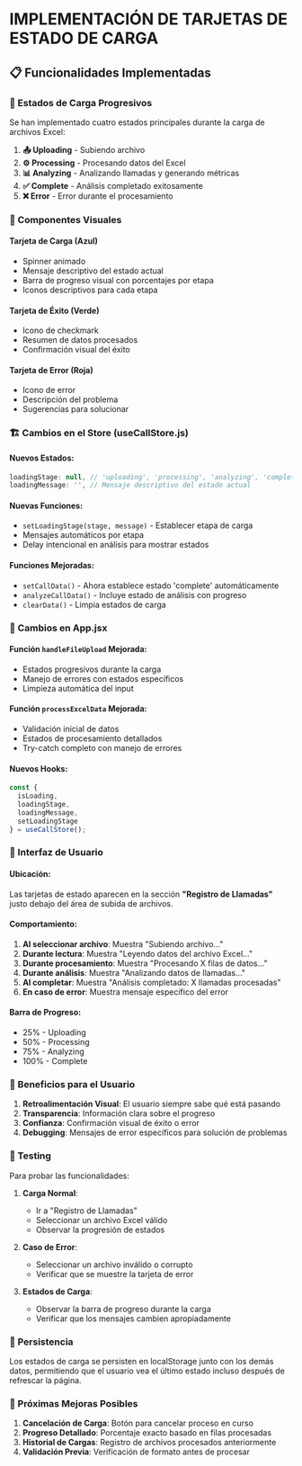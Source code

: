 # IMPLEMENTACIÓN DE TARJETAS DE ESTADO DE CARGA

## 📋 Funcionalidades Implementadas

### 🔄 Estados de Carga Progresivos
Se han implementado cuatro estados principales durante la carga de archivos Excel:

1. **📤 Uploading** - Subiendo archivo
2. **⚙️ Processing** - Procesando datos del Excel
3. **📊 Analyzing** - Analizando llamadas y generando métricas
4. **✅ Complete** - Análisis completado exitosamente
5. **❌ Error** - Error durante el procesamiento

### 🎨 Componentes Visuales

#### Tarjeta de Carga (Azul)
- Spinner animado
- Mensaje descriptivo del estado actual
- Barra de progreso visual con porcentajes por etapa
- Iconos descriptivos para cada etapa

#### Tarjeta de Éxito (Verde)
- Icono de checkmark
- Resumen de datos procesados
- Confirmación visual del éxito

#### Tarjeta de Error (Roja)
- Icono de error
- Descripción del problema
- Sugerencias para solucionar

### 🏗️ Cambios en el Store (useCallStore.js)

#### Nuevos Estados:
```javascript
loadingStage: null, // 'uploading', 'processing', 'analyzing', 'complete', 'error'
loadingMessage: '', // Mensaje descriptivo del estado actual
```

#### Nuevas Funciones:
- `setLoadingStage(stage, message)` - Establecer etapa de carga
- Mensajes automáticos por etapa
- Delay intencional en análisis para mostrar estados

#### Funciones Mejoradas:
- `setCallData()` - Ahora establece estado 'complete' automáticamente
- `analyzeCallData()` - Incluye estado de análisis con progreso
- `clearData()` - Limpia estados de carga

### 🔧 Cambios en App.jsx

#### Función `handleFileUpload` Mejorada:
- Estados progresivos durante la carga
- Manejo de errores con estados específicos
- Limpieza automática del input

#### Función `processExcelData` Mejorada:
- Validación inicial de datos
- Estados de procesamiento detallados
- Try-catch completo con manejo de errores

#### Nuevos Hooks:
```javascript
const {
  isLoading,
  loadingStage,
  loadingMessage,
  setLoadingStage
} = useCallStore();
```

### 📱 Interfaz de Usuario

#### Ubicación:
Las tarjetas de estado aparecen en la sección **"Registro de Llamadas"** justo debajo del área de subida de archivos.

#### Comportamiento:
1. **Al seleccionar archivo**: Muestra "Subiendo archivo..."
2. **Durante lectura**: Muestra "Leyendo datos del archivo Excel..."
3. **Durante procesamiento**: Muestra "Procesando X filas de datos..."
4. **Durante análisis**: Muestra "Analizando datos de llamadas..."
5. **Al completar**: Muestra "Análisis completado: X llamadas procesadas"
6. **En caso de error**: Muestra mensaje específico del error

#### Barra de Progreso:
- 25% - Uploading
- 50% - Processing  
- 75% - Analyzing
- 100% - Complete

### 🎯 Beneficios para el Usuario

1. **Retroalimentación Visual**: El usuario siempre sabe qué está pasando
2. **Transparencia**: Información clara sobre el progreso
3. **Confianza**: Confirmación visual de éxito o error
4. **Debugging**: Mensajes de error específicos para solución de problemas

### 🧪 Testing

Para probar las funcionalidades:

1. **Carga Normal**:
   - Ir a "Registro de Llamadas"
   - Seleccionar un archivo Excel válido
   - Observar la progresión de estados

2. **Caso de Error**:
   - Seleccionar un archivo inválido o corrupto
   - Verificar que se muestre la tarjeta de error

3. **Estados de Carga**:
   - Observar la barra de progreso durante la carga
   - Verificar que los mensajes cambien apropiadamente

### 🔄 Persistencia

Los estados de carga se persisten en localStorage junto con los demás datos, permitiendo que el usuario vea el último estado incluso después de refrescar la página.

### 🚀 Próximas Mejoras Posibles

1. **Cancelación de Carga**: Botón para cancelar proceso en curso
2. **Progreso Detallado**: Porcentaje exacto basado en filas procesadas
3. **Historial de Cargas**: Registro de archivos procesados anteriormente
4. **Validación Previa**: Verificación de formato antes de procesar
